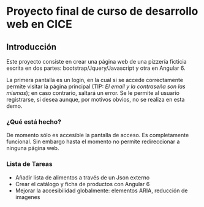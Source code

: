 # Proyecto final de curso de desarrollo web en CICE

## Introducción

Este proyecto consiste en crear una página web de una pizzería ficticia escrita en dos partes: bootstrap/Jquery/Javascript y otra en Angular 6. 

La primera pantalla es un login, en la cual si se accede correctamente permite visitar la página principal (TIP: *El email y la contraseña son las mismas*); en caso contrario, saltará un error. Se le permite al usuario registrarse, si desea aunque, por motivos obvios, no se realiza en esta demo.

### ¿Qué está hecho?

De momento sólo es accesible la pantalla de acceso. Es completamente funcional. Sin embargo hasta el momento no permite redireccionar a ninguna página web.

### Lista de Tareas

- Añadir lista de alimentos a través de un Json externo 
- Crear el catálogo y ficha de productos con Angular 6
- Mejorar la accesibilidad globalmente: elementos ARIA, reducción de imagenes

